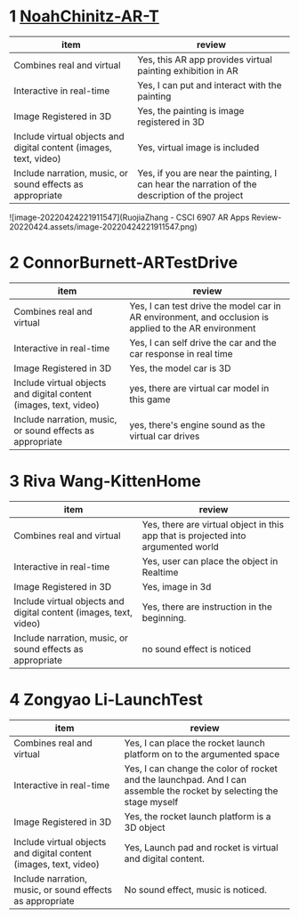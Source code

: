 # 1 [NoahChinitz-AR-T](https://gwu.app.box.com/folder/161390791986)

| item                                                         | review                                                       |
| ------------------------------------------------------------ | ------------------------------------------------------------ |
| Combines real and virtual                                    | Yes, this AR app provides virtual painting exhibition in AR  |
| Interactive in real-time                                     | Yes, I can put and interact with the painting                |
| Image Registered in 3D                                       | Yes, the painting is image registered in 3D                  |
| Include virtual objects and digital content (images, text, video) | Yes, virtual image is included                               |
| Include narration, music, or sound effects as appropriate    | Yes, if you are near the painting, I can hear the narration of the description of the project |

![image-20220424221911547](RuojiaZhang - CSCI 6907 AR Apps Review-20220424.assets/image-20220424221911547.png)

# 2 ConnorBurnett-ARTestDrive

| item                                                         | review                                                       |
| ------------------------------------------------------------ | ------------------------------------------------------------ |
| Combines real and virtual                                    | Yes, I can test drive the model car in AR environment, and occlusion is applied to the AR environment |
| Interactive in real-time                                     | Yes, I can self drive the car and the car response in real time |
| Image Registered in 3D                                       | Yes, the model car is 3D                                     |
| Include virtual objects and digital content (images, text, video) | yes, there are virtual car model in this game                |
| Include narration, music, or sound effects as appropriate    | yes, there's engine sound as the virtual car drives          |

# 3 Riva Wang-KittenHome

| item                                                         | review                                                       |
| ------------------------------------------------------------ | ------------------------------------------------------------ |
| Combines real and virtual                                    | Yes, there are virtual object in this app that is projected into argumented world |
| Interactive in real-time                                     | Yes, user can place the object in Realtime                   |
| Image Registered in 3D                                       | Yes, image in 3d                                             |
| Include virtual objects and digital content (images, text, video) | Yes, there are instruction in the beginning.                 |
| Include narration, music, or sound effects as appropriate    | no sound effect is noticed                                   |

# 4 Zongyao Li-LaunchTest

| item                                                         | review                                                       |
| ------------------------------------------------------------ | ------------------------------------------------------------ |
| Combines real and virtual                                    | Yes, I can place the rocket launch platform on to the argumented space |
| Interactive in real-time                                     | Yes, I can change the color of rocket and the launchpad. And I can assemble the rocket by selecting the stage myself |
| Image Registered in 3D                                       | Yes, the rocket launch platform is a 3D object               |
| Include virtual objects and digital content (images, text, video) | Yes, Launch pad and rocket is virtual and digital content.   |
| Include narration, music, or sound effects as appropriate    | No sound effect, music is noticed.                           |

